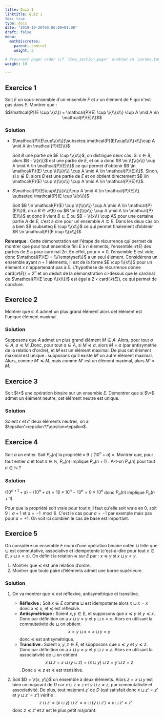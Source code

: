 ```yaml
---
title: Quiz 1
linktitle: Quiz 1
toc: true
type: docs
date: "2019-10-20T00:00:00+01:00"
draft: false
menu:
  mathdiscretes:
    parent: control
    weight: 3

# Prev/next pager order (if `docs_section_pager` enabled in `params.toml`)
weight: 10

---
```


## Exercice 1

Soit $E$ un sous-ensemble d'un ensemble $F$ et $x$ un élément de $F$ qui n'est pas dans $E$. Montrer que : $$\mathcal{P}(E \cup \{x\}) = \mathcal{P}(E) \cup \\{\\{x\\} \cup A \mid A \in \mathcal{P}(E)\\}$$

### Solution

*   $\mathcal{P}(E\cup\\{x\\})\subseteq \mathcal{P}(E)\cup\\{\\{x\\}\cup A \mid A \in \mathcal{P}(E)\\}$
  
    Soit $B$ une partie de $E \cup \\{x\\}$, on distingue deux cas. Si $x \in B$, alors $B - \\{x\\}$ est une partie de $E$, et on a donc $B \in \\{\\{x\\} \cup A \mid A \in \mathcal{P}(E)\\}$ ce qui permet d'obtenir $B \in \mathcal{P}(E) \cup \\{\\{x\\} \cup A \mid A \in \mathcal{P}(E)\\}$. Sinon, si $x \notin B$, alors $B$ est une partie de $E$ et on obtient directement $B \in \mathcal{P}(E) \cup \\{\\{x\\} \cup A \mid A \in \mathcal{P}(E)\\}$.

*   $\mathcal{P}(E)\cup\\{\\{x\\}\cup A \mid A \in \mathcal{P}(E)\\} \subseteq \mathcal{P}(E \cup \\{x\\})$

    Soit $B \in \mathcal{P}(E) \cup \\{\\{x\\} \cup A \mid A \in \mathcal{P}(E)\\}$, on a $B \in \mathcal{P}(E)$ ou $B \in \\{\\{x\\} \cup A \mid A \in \mathcal{P}(E)\\}$ et donc il vient $B \subseteq E$ ou $B = \\{x\\} \cup A$ pour une certaine partie $A$ de $E$, c’est à dire pour un ensemble $A \subseteq E$. Dans les deux cas on a bien $B \subseteq E \cup \\{x\\}$ ce qui permet finalement d’obtenir $B \in \mathcal{P}(E \cup \\{x\\})$.

**Remarque :** Cette démonstration est l'étape de récurrence qui permet de montrer que pour tout ensemble fini $E$ à $n$ éléments, l'ensemble $\mathcal{P}(E)$ des parties de $E$ a pour cardinal $2n$. En effet, pour $n = 0$, l’ensemble $E$ est vide, donc $\mathcal{P}(E) = \\{\emptyset\\}$ a un seul élément. Considérons un ensemble ayant $n + 1$ éléments, il est de la forme $E \cup \\{x\\}$ pour un élément $x$ n'appartenant pas à $E$. L’hypothèse de récurrence donne $\text{card}(\mathcal{P}(E)) = 2^n$ et on déduit de la démonstration ci-dessus que le cardinal de $\mathcal{P}(E \cup \\{x\\})$ est égal à $2 \times \text{card}(\mathcal{P}(E))$, ce qui permet de conclure.

## Exercice 2

Montrer que si $A$ admet un plus grand élément alors cet élément est l'unique  élément maximal.

### Solution

Supposons que $A$ admet un plus grand  élément $M \in A$. Alors, pour tout $a \in A$, $a \preceq M$ .Donc, pour tout $a\in A$, si $M \preceq a$, alors $M = a$ (par antisymétrie de la relation d'ordre), et $M$ est un  élément maximal. De plus cet élément maximal est unique : supposons qu'il existe $M'$ un autre élément maximal. Alors, comme $M' \preceq M$, mais comme $M'$ est un élément maximal, alors $M' = M$.

## Exercice 3

Soit $\*$ une opération binaire sur un ensemble $E$. Démontrer que si $\*$ admet un élément neutre, cet élément neutre est unique.

### Solution

Soient $\epsilon$ et $\epsilon'$ deux éléments neutres, on a $\epsilon'=\epsilon'\*\epsilon=\epsilon$.

## Exercice 4

Soit $a$ un entier. Soit $P_a(n)$ la propriété « $9 \mid (10^n +a)$ ». Montrer que, pour tout entier $a$ et tout $n \in \mathbb{N}$, $P_a(n)$ implique $P_a(n+1)$ . A-t-on $P_a(n)$ pour tout $n \in \mathbb{N}$ ?

### Solution

$(10^{n+1} + a) − (10^n + a) = 10\times 10^n − 10^n = 9 \times 10^n$ donc $P_a(n)$ implique $P_a(n + 1)$. 

Pour que la propriété soit vraie pour tout $n$,il faut qu'elle soit vraie en $0$, soit $9\mid a+1$ et $a=−1 \mod 9$. C'est le cas pour $a = −1$ par exemple mais pas pour $a = +1$. On voit ici combien le cas de base est important.

## Exercice 5

On considère un ensemble $E$ muni d'une opération binaire notée $\sqcup$ telle que $\sqcup$ est commutative, associative et idempotente (c'est-à-dire pour tout $x \in E$, $x \sqcup x = x$). On définit la relation $\preceq$ sur $E$ par : $x \preceq y$ si $x \sqcup  y = y$.

1. Montrer que $\preceq$ est une relation d’ordre.
2. Montrer que toute paire d’éléments admet une borne supérieure.

### Solution

1.  On va montrer que $\preceq$ est réflexive, antisymétrique et transitive.
    * **Réflexive :** Soit $x \in E$ comme $\sqcup$ est idempotente alors $x \sqcup x = x$ donc $x \preceq x$, et $\preceq$ est réflexive.
    * **Antisymétrique :** Soient $x,y \in E$, et supposons que $x \preceq y$ et $y \preceq x$. Donc par définition on a $x \sqcup  y = y$ et $y \sqcup  x = x$. Alors en utilisant la commutativité de $\sqcup$ on obtient $$x = y \sqcup  x = x \sqcup y = y$$ donc $\preceq$ est antisymétrique.
    * **Transitive :** Soient $x,y,z \in E$, et supposons que $x \preceq y$ et $y \preceq z$. Donc par définition on a $x \sqcup  y = y$ et $y \sqcup  z = z$. Alors en utilisant la associativité de $\sqcup$ on obtient $$x \sqcup z = x\sqcup (y \sqcup z) = (x \sqcup y) \sqcup z = y \sqcup z = z$$. Donc $x \preceq z$ et $\preceq$ est transitive.

2.  Soit $D = \\{x, y\\}$ un ensemble à deux éléments. Alors $z = x \sqcup y$ est bien un majorant de $D$ car $x \sqcup z = z$ et $y \sqcup z = z$, par commutativité et associativité. De plus, tout majorant $z'$ de $D$ (qui satisfait donc $x \sqcup z' = z'$ et $y \sqcup z' = z'$) vérifie : $$z\sqcup z' =(x\sqcup y) \sqcup z' = x \sqcup (y\sqcup z') = x \sqcup z' = z'$$ donc $z \preceq z'$ et $z$ est le plus petit majorant.